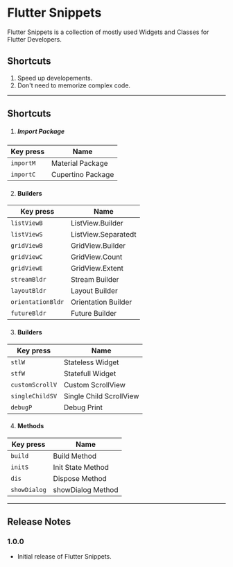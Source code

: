 <!-- @format -->

# Flutter Snippets

Flutter Snippets is a collection of mostly used Widgets and Classes for Flutter Developers.

## Shortcuts

1. Speed up developements.
2. Don't need to memorize complex code.

---

## Shortcuts

1. ##### Import Package

| Key press | Name              |
| --------- | ----------------- |
| `importM` | Material Package  |
| `importC` | Cupertino Package |

2. #### Builders

| Key press         | Name                |
| ----------------- | ------------------- |
| `listViewB`       | ListView.Builder    |
| `listViewS`       | ListView.Separatedt |
| `gridViewB`       | GridView.Builder    |
| `gridViewC`       | GridView.Count      |
| `gridViewE`       | GridView.Extent     |
| `streamBldr`      | Stream Builder      |
| `layoutBldr`      | Layout Builder      |
| `orientationBldr` | Orientation Builder |
| `futureBldr`      | Future Builder      |

3. #### Builders

| Key press       | Name                    |
| --------------- | ----------------------- |
| `stlW`          | Stateless Widget        |
| `stfW`          | Statefull Widget        |
| `customScrollV` | Custom ScrollView       |
| `singleChildSV` | Single Child ScrollView |
| `debugP`        | Debug Print             |

4. #### Methods

| Key press    | Name              |
| ------------ | ----------------- |
| `build`      | Build Method      |
| `initS`      | Init State Method |
| `dis`        | Dispose Method    |
| `showDialog` | showDialog Method |

---

## Release Notes

### 1.0.0

- Initial release of Flutter Snippets.
